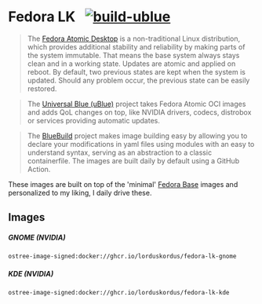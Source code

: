 # Fedora LK &nbsp; [![build-ublue](https://github.com/lorduskordus/fedora-lk/actions/workflows/build.yml/badge.svg)](https://github.com/lorduskordus/fedora-lk/actions/workflows/build.yml)

> The [Fedora Atomic Desktop](https://fedoraproject.org/atomic-desktops/) is a non-traditional Linux distribution, which provides additional stability and reliability by making parts of the system immutable. That means the base system always stays clean and in a working state. Updates are atomic and applied on reboot. By default, two previous states are kept when the system is updated. Should any problem occur, the previous state can be easily restored.

> The [Universal Blue (uBlue)](https://universal-blue.org/) project takes Fedora Atomic OCI images and adds QoL changes on top, like NVIDIA drivers, codecs, distrobox or services providing automatic updates.

> The [BlueBuild](https://blue-build.org/) project makes image building easy by allowing you to declare your modifications in yaml files using modules with an easy to understand syntax, serving as an abstraction to a classic containerfile. The images are built daily by default using a GitHub Action.

These images are built on top of the 'minimal' [Fedora Base](https://github.com/lorduskordus/fedora-base) images and personalized to my liking, I daily drive these.

## Images

##### GNOME (NVIDIA)
```
ostree-image-signed:docker://ghcr.io/lorduskordus/fedora-lk-gnome
```
##### KDE (NVIDIA)
```
ostree-image-signed:docker://ghcr.io/lorduskordus/fedora-lk-kde
```
